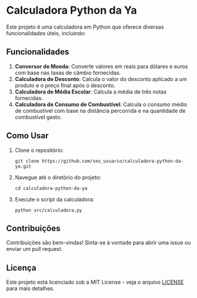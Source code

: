 # Calculadora Python da Ya

Este projeto é uma calculadora em Python que oferece diversas funcionalidades úteis, incluindo:

## Funcionalidades

1. **Conversor de Moeda**: Converte valores em reais para dólares e euros com base nas taxas de câmbio fornecidas.
2. **Calculadora de Desconto**: Calcula o valor do desconto aplicado a um produto e o preço final após o desconto.
3. **Calculadora de Média Escolar**: Calcula a média de três notas fornecidas.
4. **Calculadora de Consumo de Combustível**: Calcula o consumo médio de combustível com base na distância percorrida e na quantidade de combustível gasto.

## Como Usar

1. Clone o repositório:
   ```
   git clone https://github.com/seu_usuario/calculadora-python-da-ya.git
   ```

2. Navegue até o diretório do projeto:
   ```
   cd calculadora-python-da-ya
   ```

3. Execute o script da calculadora:
   ```
   python src/calculadora.py
   ```

## Contribuições

Contribuições são bem-vindas! Sinta-se à vontade para abrir uma issue ou enviar um pull request.

## Licença

Este projeto está licenciado sob a MIT License - veja o arquivo [LICENSE](LICENSE) para mais detalhes.